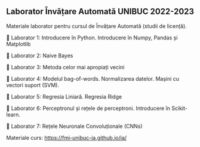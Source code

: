 
## Laborator Învățare Automată UNIBUC 2022-2023

Materiale laborator pentru cursul de Învățare Automată (studii de licență).

📌 Laborator 1: Introducere în Python. Introducere în Numpy, Pandas și Matplotlib

📌 Laborator 2: Naive Bayes

📌 Laborator 3: Metoda celor mai apropiați vecini

📌 Laborator 4: Modelul bag-of-words. Normalizarea datelor. Mașini cu vectori suport (SVM).

📌 Laborator 5: Regresia Liniară. Regresia Ridge

📌 Laborator 6: Perceptronul și rețele de perceptroni. Introducere în Scikit-learn.

📌 Laborator 7: Rețele Neuronale Convoluționale (CNNs)

Materiale curs: https://fmi-unibuc-ia.github.io/ia/

